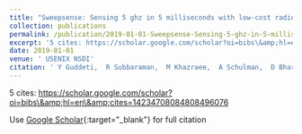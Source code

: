 ```yaml
---
title: "Sweepsense: Sensing 5 ghz in 5 milliseconds with low-cost radios"
collection: publications
permalink: /publication/2019-01-01-Sweepsense-Sensing-5-ghz-in-5-milliseconds-with-low-cost-radios
excerpt: '5 cites: https://scholar.google.com/scholar?oi=bibs\&amp;hl=en\&amp;cites=14234708084808496076'
date: 2019-01-01
venue: ' USENIX NSDI'
citation: ' Y Guddeti,  R Subbaraman,  M Khazraee,  A Schulman,  D Bharadia'
---
```

5 cites: https://scholar.google.com/scholar?oi=bibs\&amp;hl=en\&amp;cites=14234708084808496076

Use [Google Scholar](https://scholar.google.com/scholar?q=Sweepsense:+Sensing+5+ghz+in+5+milliseconds+with+low+cost+radios){:target="_blank"} for full citation